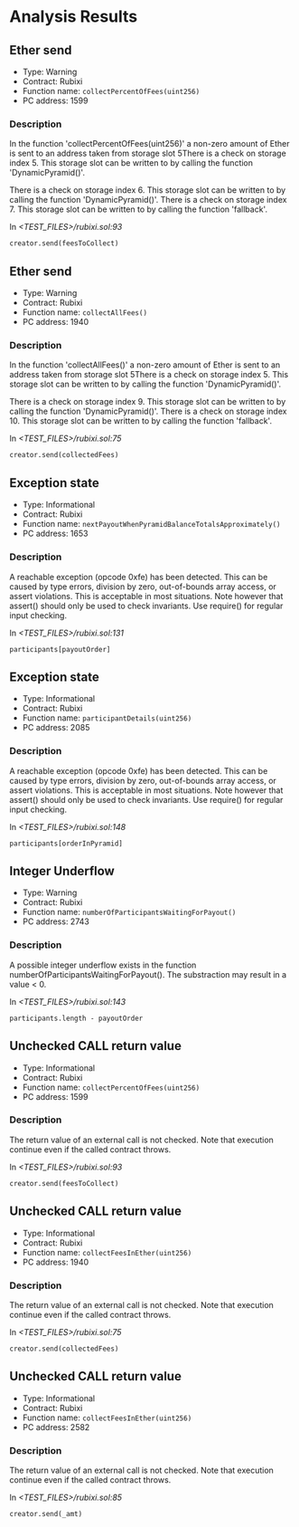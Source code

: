 # Analysis Results
## Ether send
- Type: Warning
- Contract: Rubixi
- Function name: `collectPercentOfFees(uint256)`
- PC address: 1599

### Description
In the function 'collectPercentOfFees(uint256)' a non-zero amount of Ether is sent to an address taken from storage slot 5There is a check on storage index 5. This storage slot can be written to by calling the function 'DynamicPyramid()'.

There is a check on storage index 6. This storage slot can be written to by calling the function 'DynamicPyramid()'.
There is a check on storage index 7. This storage slot can be written to by calling the function 'fallback'.

In *<TEST_FILES>/rubixi.sol:93*

```
creator.send(feesToCollect)
```
## Ether send
- Type: Warning
- Contract: Rubixi
- Function name: `collectAllFees()`
- PC address: 1940

### Description
In the function 'collectAllFees()' a non-zero amount of Ether is sent to an address taken from storage slot 5There is a check on storage index 5. This storage slot can be written to by calling the function 'DynamicPyramid()'.

There is a check on storage index 9. This storage slot can be written to by calling the function 'DynamicPyramid()'.
There is a check on storage index 10. This storage slot can be written to by calling the function 'fallback'.

In *<TEST_FILES>/rubixi.sol:75*

```
creator.send(collectedFees)
```
## Exception state
- Type: Informational
- Contract: Rubixi
- Function name: `nextPayoutWhenPyramidBalanceTotalsApproximately()`
- PC address: 1653

### Description
A reachable exception (opcode 0xfe) has been detected. This can be caused by type errors, division by zero, out-of-bounds array access, or assert violations. This is acceptable in most situations. Note however that assert() should only be used to check invariants. Use require() for regular input checking. 

In *<TEST_FILES>/rubixi.sol:131*

```
participants[payoutOrder]
```
## Exception state
- Type: Informational
- Contract: Rubixi
- Function name: `participantDetails(uint256)`
- PC address: 2085

### Description
A reachable exception (opcode 0xfe) has been detected. This can be caused by type errors, division by zero, out-of-bounds array access, or assert violations. This is acceptable in most situations. Note however that assert() should only be used to check invariants. Use require() for regular input checking. 

In *<TEST_FILES>/rubixi.sol:148*

```
participants[orderInPyramid]
```
## Integer Underflow
- Type: Warning
- Contract: Rubixi
- Function name: `numberOfParticipantsWaitingForPayout()`
- PC address: 2743

### Description
A possible integer underflow exists in the function numberOfParticipantsWaitingForPayout().
The substraction may result in a value < 0.

In *<TEST_FILES>/rubixi.sol:143*

```
participants.length - payoutOrder
```
## Unchecked CALL return value
- Type: Informational
- Contract: Rubixi
- Function name: `collectPercentOfFees(uint256)`
- PC address: 1599

### Description
The return value of an external call is not checked. Note that execution continue even if the called contract throws.

In *<TEST_FILES>/rubixi.sol:93*

```
creator.send(feesToCollect)
```
## Unchecked CALL return value
- Type: Informational
- Contract: Rubixi
- Function name: `collectFeesInEther(uint256)`
- PC address: 1940

### Description
The return value of an external call is not checked. Note that execution continue even if the called contract throws.

In *<TEST_FILES>/rubixi.sol:75*

```
creator.send(collectedFees)
```
## Unchecked CALL return value
- Type: Informational
- Contract: Rubixi
- Function name: `collectFeesInEther(uint256)`
- PC address: 2582

### Description
The return value of an external call is not checked. Note that execution continue even if the called contract throws.

In *<TEST_FILES>/rubixi.sol:85*

```
creator.send(_amt)
```
